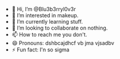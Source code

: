 - 👋 Hi, I’m @Blu3b3rryl0v3r
- 👀 I’m interested in makeup.
- 🌱 I’m currently learning stuff.
- 💞️ I’m looking to collaborate on nothing.
- 📫 How to reach me you don't.
- 😄 Pronouns: dshbcajdhcf vb jma vjsadbv
- ⚡ Fun fact: I'n so sigma

<!---
Blu3b3rryl0v3r/Blu3b3rryl0v3r is a ✨ special ✨ repository because its `README.md` (this file) appears on your GitHub profile.
You can click the Preview link to take a look at your changes.
--->
